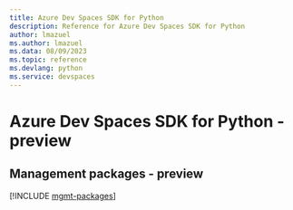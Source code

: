 ```yaml
---
title: Azure Dev Spaces SDK for Python
description: Reference for Azure Dev Spaces SDK for Python
author: lmazuel
ms.author: lmazuel
ms.data: 08/09/2023
ms.topic: reference
ms.devlang: python
ms.service: devspaces
---
```

# Azure Dev Spaces SDK for Python - preview

## Management packages - preview
[!INCLUDE [mgmt-packages](dev-spaces-mgmt-index.md)]